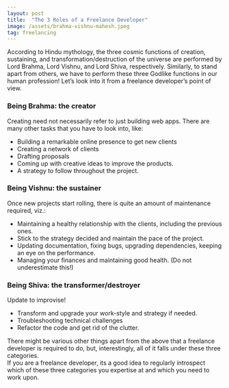 ```yaml
---
layout: post
title:  "The 3 Roles of a Freelance Developer"
image: /assets/brahma-vishnu-mahesh.jpeg
tag: freelancing
---
```


According to Hindu mythology, the three cosmic functions of creation, sustaining, and transformation/destruction of the universe are performed by Lord Brahma, Lord Vishnu, and Lord Shiva, respectively. Similarly, to stand apart from others, we have to perform these three Godlike functions in our human profession! Let’s look into it from a freelance developer’s point of view.

### Being Brahma: the creator
Creating need not necessarily refer to just building web apps. There are many other tasks that you have to look into, like:

- Building a remarkable online presence to get new clients
- Creating a network of clients
- Drafting proposals
- Coming up with creative ideas to improve the products.
- A strategy to follow throughout the project.

### Being Vishnu: the sustainer
Once new projects start rolling, there is quite an amount of maintenance required, viz.: 

 - Maintaining a healthy relationship with the clients, including the previous ones.
 - Stick to the strategy decided and maintain the pace of the project.
 - Updating documentation, fixing bugs, upgrading dependencies, keeping an eye on the performance.
 - Managing your finances and maintaining good health. (Do not underestimate this!) 

### Being Shiva: the transformer/destroyer
Update to improvise!

 - Transform and upgrade your work-style and strategy if needed.
 - Troubleshooting technical challenges
 - Refactor the code and get rid of the clutter.



There might be various other things apart from the above that a freelance developer is required to do, but, interestingly, all of it falls under these three categories.  
If you are a freelance developer, its a good idea to regularly introspect which of these three categories you expertise at and which you need to work upon.

